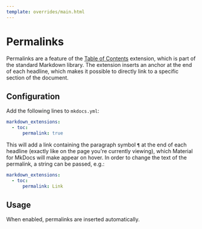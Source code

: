 ```yaml
---
template: overrides/main.html
---
```


# Permalinks

Permalinks are a feature of the [Table of Contents][1] extension, which is part
of the standard Markdown library. The extension inserts an anchor at the end of
each headline, which makes it possible to directly link to a specific section
of the document.

  [1]: https://python-markdown.github.io/extensions/toc/

## Configuration

Add the following lines to `mkdocs.yml`:

``` yaml
markdown_extensions:
  - toc:
      permalink: true
```

This will add a link containing the paragraph symbol `¶` at the end of each
headline (exactly like on the page you're currently viewing), which Material
for MkDocs will make appear on hover. In order to change the text of the
permalink, a string can be passed, e.g.:

``` yaml
markdown_extensions:
  - toc:
      permalink: Link
```

## Usage

When enabled, permalinks are inserted automatically.
